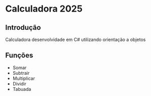 # Calculadora 2025

## Introdução
Calculadora desenvolvidade em C# utilizando orientação a objetos

## Funções

- Somar
- Subtrair
- Multiplicar
- Dividir
- Tabuada
